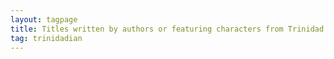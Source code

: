 ```yaml
---
layout: tagpage
title: Titles written by authors or featuring characters from Trinidad
tag: trinidadian
---
```

